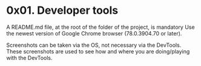 # 0x01. Developer tools



A README.md file, at the root of the folder of the project, is mandatory
Use the newest version of Google Chrome browser (78.0.3904.70 or later).

Screenshots can be taken via the OS, not necessary via the DevTools. These screenshots are used to see how and where you are doing/playing with the DevTools.
